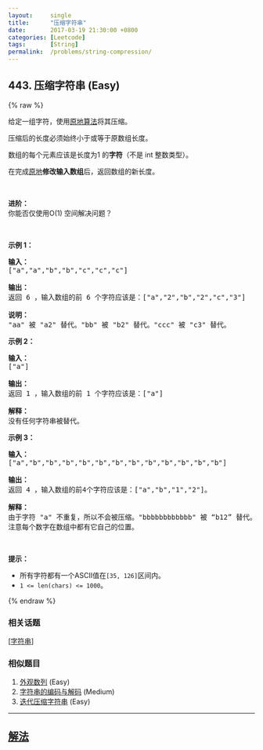 ```yaml
---
layout:     single
title:      "压缩字符串"
date:       2017-03-19 21:30:00 +0800
categories: [Leetcode]
tags:       [String]
permalink:  /problems/string-compression/
---
```


## 443. 压缩字符串 (Easy)

{% raw %}

<p>给定一组字符，使用<a href="https://baike.baidu.com/item/%E5%8E%9F%E5%9C%B0%E7%AE%97%E6%B3%95">原地算法</a>将其压缩。</p>

<p>压缩后的长度必须始终小于或等于原数组长度。</p>

<p>数组的每个元素应该是长度为1&nbsp;的<strong>字符</strong>（不是 int 整数类型）。</p>

<p>在完成<a href="https://baike.baidu.com/item/%E5%8E%9F%E5%9C%B0%E7%AE%97%E6%B3%95">原地</a><strong>修改输入数组</strong>后，返回数组的新长度。</p>

<p>&nbsp;</p>

<p><strong>进阶：</strong><br>
你能否仅使用O(1) 空间解决问题？</p>

<p>&nbsp;</p>

<p><strong>示例 1：</strong></p>

<pre><strong>输入：</strong>
[&quot;a&quot;,&quot;a&quot;,&quot;b&quot;,&quot;b&quot;,&quot;c&quot;,&quot;c&quot;,&quot;c&quot;]

<strong>输出：</strong>
返回 6 ，输入数组的前 6 个字符应该是：[&quot;a&quot;,&quot;2&quot;,&quot;b&quot;,&quot;2&quot;,&quot;c&quot;,&quot;3&quot;]

<strong>说明：</strong>
&quot;aa&quot; 被 &quot;a2&quot; 替代。&quot;bb&quot; 被 &quot;b2&quot; 替代。&quot;ccc&quot; 被 &quot;c3&quot; 替代。
</pre>

<p><strong>示例 2：</strong></p>

<pre><strong>输入：</strong>
[&quot;a&quot;]

<strong>输出：</strong>
返回 1 ，输入数组的前 1 个字符应该是：[&quot;a&quot;]

<strong>解释：</strong>
没有任何字符串被替代。
</pre>

<p><strong>示例 3：</strong></p>

<pre><strong>输入：</strong>
[&quot;a&quot;,&quot;b&quot;,&quot;b&quot;,&quot;b&quot;,&quot;b&quot;,&quot;b&quot;,&quot;b&quot;,&quot;b&quot;,&quot;b&quot;,&quot;b&quot;,&quot;b&quot;,&quot;b&quot;,&quot;b&quot;]

<strong>输出：</strong>
返回 4 ，输入数组的前4个字符应该是：[&quot;a&quot;,&quot;b&quot;,&quot;1&quot;,&quot;2&quot;]。

<strong>解释：</strong>
由于字符 &quot;a&quot; 不重复，所以不会被压缩。&quot;bbbbbbbbbbbb&quot; 被 &ldquo;b12&rdquo; 替代。
注意每个数字在数组中都有它自己的位置。
</pre>

<p>&nbsp;</p>

<p><strong>提示：</strong></p>

<ul>
	<li>所有字符都有一个ASCII值在<code>[35, 126]</code>区间内。</li>
	<li><code>1 &lt;= len(chars) &lt;= 1000</code>。</li>
</ul>

{% endraw %}

### 相关话题
  [[字符串](https://github.com/openset/leetcode/tree/master/tag/string/README.md)]

### 相似题目
  1. [外观数列](/problems/count-and-say) (Easy)
  1. [字符串的编码与解码](/problems/encode-and-decode-strings) (Medium)
  1. [迭代压缩字符串](/problems/design-compressed-string-iterator) (Easy)

---

## [解法](https://github.com/openset/leetcode/tree/master/problems/string-compression)
